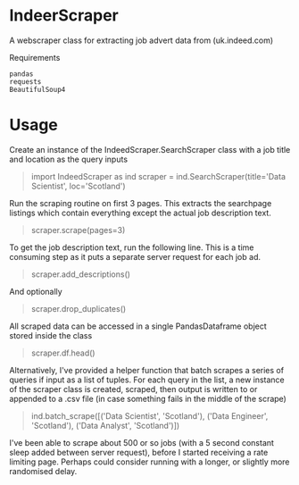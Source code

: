 # IndeerScraper

A webscraper class  for extracting job advert data from (uk.indeed.com)

Requirements
```
pandas
requests
BeautifulSoup4
```

# Usage
Create an instance of the IndeedScraper.SearchScraper class with a job title and location as the query inputs
> import IndeedScraper as ind
> scraper = ind.SearchScraper(title='Data Scientist', loc='Scotland')

Run the scraping routine on first 3 pages.  This extracts the searchpage listings which contain everything except the actual job description text.
> scraper.scrape(pages=3)

To get the job description text, run the following line.  This is a time consuming step as it puts a separate server request for each job ad.
> scraper.add_descriptions()

And optionally
> scraper.drop_duplicates()

All scraped data can be accessed in a single PandasDataframe object stored inside the class
> scraper.df.head()

Alternatively, I've provided a helper function that batch scrapes a series of queries if input as a list of tuples.  For each query in the list, a new instance of the scraper class is created, scraped, then output is written to or appended to a .csv file (in case something fails in the middle of the scrape)
> ind.batch_scrape([('Data Scientist', 'Scotland'),
                  ('Data Engineer', 'Scotland'),
                  ('Data Analyst', 'Scotland')])
                  
I've been able to scrape about 500 or so jobs (with a 5 second constant sleep added between server request), before I started receiving a rate limiting page.  Perhaps could consider running with a longer, or slightly more randomised delay.